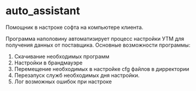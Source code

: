 # auto_assistant
Помощник в настроке софта на компьютере клиента. 

Программа наполовину автоматизирует процесс настройки УТМ для получения данных от поставщика. 
Основные возможности программы: 
1. Скачивание необходимых программ
2. Настройки в брандмауэре 
3. Перемещение необходимых в настройке cfg файлов в дирректории
4. Перезапуск служб необходимых дня настройки. 
5. Лог возможных ошибок при настроке 

